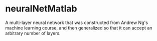 # neuralNetMatlab
A multi-layer neural network that was constructed from Andrew Ng's machine learning course, and then generalized so that it can accept an arbitrary number of layers.
